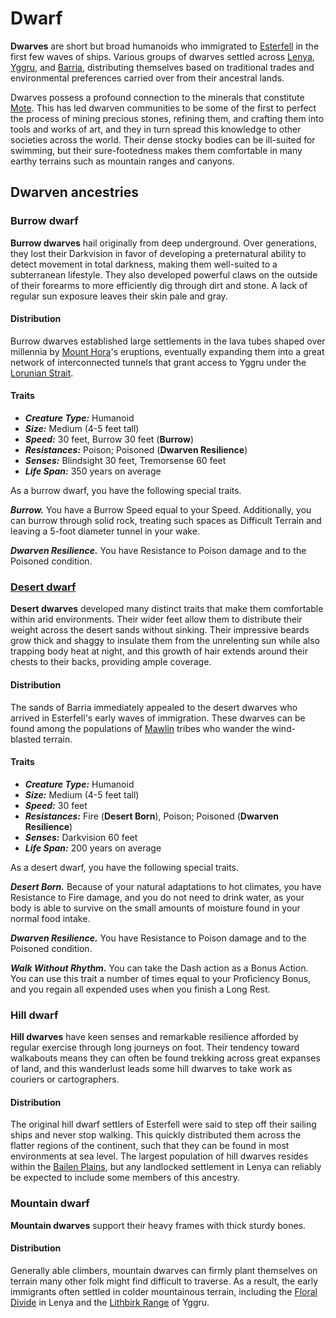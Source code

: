 # Dwarf

**Dwarves** are short but broad humanoids who immigrated to [Esterfell](../../ch-4-esterfell-gazetteer/esterfell/) in the first few waves of ships. Various groups of dwarves settled across [Lenya](../../ch-4-esterfell-gazetteer/esterfell/lenya/), [Yggru](../../ch-4-esterfell-gazetteer/esterfell/yggru/), and [Barria](../../ch-4-esterfell-gazetteer/esterfell/barria.md), distributing themselves based on traditional trades and environmental preferences carried over from their ancestral lands.

Dwarves possess a profound connection to the minerals that constitute [Mote](../../ch-1-welcome-to-mote/cosmology/mote.md). This has led dwarven communities to be some of the first to perfect the process of mining precious stones, refining them, and crafting them into tools and works of art, and they in turn spread this knowledge to other societies across the world. Their dense stocky bodies can be ill-suited for swimming, but their sure-footedness makes them comfortable in many earthy terrains such as mountain ranges and canyons.

## Dwarven ancestries

### Burrow dwarf

**Burrow dwarves** hail originally from deep underground. Over generations, they lost their Darkvision in favor of developing a preternatural ability to detect movement in total darkness, making them well-suited to a subterranean lifestyle. They also developed powerful claws on the outside of their forearms to more efficiently dig through dirt and stone. A lack of regular sun exposure leaves their skin pale and gray.

#### Distribution

Burrow dwarves established large settlements in the lava tubes shaped over millennia by [Mount Hora](../../ch-4-esterfell-gazetteer/esterfell/lenya/mount-hora.md)'s eruptions, eventually expanding them into a great network of interconnected tunnels that grant access to Yggru under the [Lorunian Strait](../../ch-4-esterfell-gazetteer/coasts-of-esterfell/lorunian-strait.md).

#### Traits

- _**Creature Type:**_ Humanoid
- _**Size:**_ Medium (4-5 feet tall)
- _**Speed:**_ 30 feet, Burrow 30 feet (**Burrow**)
- _**Resistances:**_ Poison; Poisoned (**Dwarven Resilience**)
- _**Senses:**_ Blindsight 30 feet, Tremorsense 60 feet
- _**Life Span:**_ 350 years on average

As a burrow dwarf, you have the following special traits.

_**Burrow.**_ You have a Burrow Speed equal to your Speed. Additionally, you can burrow through solid rock, treating such spaces as Difficult Terrain and leaving a 5-foot diameter tunnel in your wake.

_**Dwarven Resilience.**_ You have Resistance to Poison damage and to the Poisoned condition.

### [Desert dwarf](https://github.com/mpanighetti/dnd5e-species/tree/main/humanoids/desert-dwarf.md)

**Desert dwarves** developed many distinct traits that make them comfortable within arid environments. Their wider feet allow them to distribute their weight across the desert sands without sinking. Their impressive beards grow thick and shaggy to insulate them from the unrelenting sun while also trapping body heat at night, and this growth of hair extends around their chests to their backs, providing ample coverage.

#### Distribution

The sands of Barria immediately appealed to the desert dwarves who arrived in Esterfell's early waves of immigration. These dwarves can be found among the populations of [Mawlin](../../ch-2-people-of-mote/societies/mawlin.md) tribes who wander the wind-blasted terrain.

#### Traits

- _**Creature Type:**_ Humanoid
- _**Size:**_ Medium (4-5 feet tall)
- _**Speed:**_ 30 feet
- _**Resistances:**_ Fire (**Desert Born**), Poison; Poisoned (**Dwarven Resilience**)
- _**Senses:**_ Darkvision 60 feet
- _**Life Span:**_ 200 years on average

As a desert dwarf, you have the following special traits.

_**Desert Born.**_ Because of your natural adaptations to hot climates, you have Resistance to Fire damage, and you do not need to drink water, as your body is able to survive on the small amounts of moisture found in your normal food intake.

_**Dwarven Resilience.**_ You have Resistance to Poison damage and to the Poisoned condition.

_**Walk Without Rhythm.**_ You can take the Dash action as a Bonus Action. You can use this trait a number of times equal to your Proficiency Bonus, and you regain all expended uses when you finish a Long Rest.

### Hill dwarf

**Hill dwarves** have keen senses and remarkable resilience afforded by regular exercise through long journeys on foot. Their tendency toward walkabouts means they can often be found trekking across great expanses of land, and this wanderlust leads some hill dwarves to take work as couriers or cartographers.

#### Distribution

The original hill dwarf settlers of Esterfell were said to step off their sailing ships and never stop walking. This quickly distributed them across the flatter regions of the continent, such that they can be found in most environments at sea level. The largest population of hill dwarves resides within the [Bailen Plains](../../ch-4-esterfell-gazetteer/esterfell/lenya/bailen-plains.md), but any landlocked settlement in Lenya can reliably be expected to include some members of this ancestry.

### Mountain dwarf

**Mountain dwarves** support their heavy frames with thick sturdy bones.

#### Distribution

Generally able climbers, mountain dwarves can firmly plant themselves on terrain many other folk might find difficult to traverse. As a result, the early immigrants often settled in colder mountainous terrain, including the [Floral Divide](../../ch-4-esterfell-gazetteer/esterfell/lenya/floral-divide.md) in Lenya and the [Lithbirk Range](../../ch-4-esterfell-gazetteer/esterfell/yggru/lithbirk-range.md) of Yggru.
